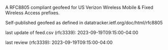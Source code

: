 

A RFC8805 compliant geofeed for US Verizon Wireless Mobile & Fixed Wireless Access prefixes.

Self-published geofeed as defined in datatracker.ietf.org/doc/html/rfc8805

last update of feed.csv (rfc3339): 2023-09-19T09:15:00-04:00

last review (rfc3339): 2023-09-19T09:15:00-04:00
